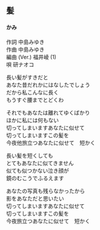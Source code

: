 ## 髪
#### かみ

作詞     中島みゆき  
作曲     中島みゆき  
編曲 (Ver.) 福井崚 (1)   
唄     研ナオコ  


長い髪がすきだと  
あなた昔だれかにはなしたでしょう  
だから私こんなに長く  
もうすぐ腰までとどくわ  
  
それでもあなたは離れてゆくばかり  
ほかに私には何もない  
切ってしまいますあなたに似せて  
切ってしまいますこの髪を  
今夜他旅立つあなたに似せて　短かく  
  
長い髪を短くしても  
とてもあなたに似てきません  
似ても似つかない泣き顔が  
鏡のむこうでふるえます  
  
あなたの写真も残らなかったから  
影をあなただと思いたい  
切ってしまいますあなたに似せて  
切ってしまいますこの髪を  
今夜旅立つあなたに似せて　短かく  